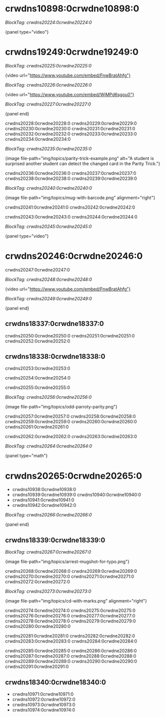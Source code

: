 # crwdns10898:0crwdne10898:0

*BlockTag: crwdns20224:0crwdne20224:0*

{panel type="video"}

# crwdns19249:0crwdne19249:0

*BlockTag: crwdns20225:0crwdne20225:0*

{video url="https://www.youtube.com/embed/FnwBratAhfg"}

*BlockTag: crwdns20226:0crwdne20226:0*

{video url="https://www.youtube.com/embed/WjMPd6sgou0"}

*BlockTag: crwdns20227:0crwdne20227:0*

{panel end}

crwdns20228:0crwdne20228:0 crwdns20229:0crwdne20229:0 crwdns20230:0crwdne20230:0 crwdns20231:0crwdne20231:0 crwdns20232:0crwdne20232:0 crwdns20233:0crwdne20233:0 crwdns20234:0crwdne20234:0

*BlockTag: crwdns20235:0crwdne20235:0*

{image file-path="img/topics/parity-trick-example.png" alt="A student is surprised another student can detect the changed card in the Parity Trick."}

crwdns20236:0crwdne20236:0 crwdns20237:0crwdne20237:0 crwdns20238:0crwdne20238:0 crwdns20239:0crwdne20239:0

*BlockTag: crwdns20240:0crwdne20240:0*

{image file-path="img/topics/mug-with-barcode.png" alignment="right"}

crwdns20241:0crwdne20241:0 crwdns20242:0crwdne20242:0

crwdns20243:0crwdne20243:0 crwdns20244:0crwdne20244:0

*BlockTag: crwdns20245:0crwdne20245:0*

{panel type="video"}

# crwdns20246:0crwdne20246:0

crwdns20247:0crwdne20247:0

*BlockTag: crwdns20248:0crwdne20248:0*

{video url="https://www.youtube.com/embed/FnwBratAhfg"}

*BlockTag: crwdns20249:0crwdne20249:0*

{panel end}

## crwdns18337:0crwdne18337:0

crwdns20250:0crwdne20250:0 crwdns20251:0crwdne20251:0 crwdns20252:0crwdne20252:0

## crwdns18338:0crwdne18338:0

crwdns20253:0crwdne20253:0

crwdns20254:0crwdne20254:0

crwdns20255:0crwdne20255:0

*BlockTag: crwdns20256:0crwdne20256:0*

{image file-path="img/topics/odd-parroty-parity.png"}

crwdns20257:0crwdne20257:0 crwdns20258:0crwdne20258:0 crwdns20259:0crwdne20259:0 crwdns20260:0crwdne20260:0 crwdns20261:0crwdne20261:0

crwdns20262:0crwdne20262:0 crwdns20263:0crwdne20263:0

*BlockTag: crwdns20264:0crwdne20264:0*

{panel type="math"}

# crwdns20265:0crwdne20265:0

- crwdns10938:0crwdne10938:0
- crwdns10939:0crwdne10939:0 crwdns10940:0crwdne10940:0
- crwdns10941:0crwdne10941:0
- crwdns10942:0crwdne10942:0

*BlockTag: crwdns20266:0crwdne20266:0*

{panel end}

## crwdns18339:0crwdne18339:0

*BlockTag: crwdns20267:0crwdne20267:0*

{image file-path="img/topics/arrest-mugshot-for-typo.png"}

crwdns20268:0crwdne20268:0 crwdns20269:0crwdne20269:0 crwdns20270:0crwdne20270:0 crwdns20271:0crwdne20271:0 crwdns20272:0crwdne20272:0

*BlockTag: crwdns20273:0crwdne20273:0*

{image file-path="img/topics/cd-with-marks.png" alignment="right"}

crwdns20274:0crwdne20274:0 crwdns20275:0crwdne20275:0 crwdns20276:0crwdne20276:0 crwdns20277:0crwdne20277:0 crwdns20278:0crwdne20278:0 crwdns20279:0crwdne20279:0 crwdns20280:0crwdne20280:0

crwdns20281:0crwdne20281:0 crwdns20282:0crwdne20282:0 crwdns20283:0crwdne20283:0 crwdns20284:0crwdne20284:0

crwdns20285:0crwdne20285:0 crwdns20286:0crwdne20286:0 crwdns20287:0crwdne20287:0 crwdns20288:0crwdne20288:0 crwdns20289:0crwdne20289:0 crwdns20290:0crwdne20290:0 crwdns20291:0crwdne20291:0

## crwdns18340:0crwdne18340:0

- crwdns10971:0crwdne10971:0
- crwdns10972:0crwdne10972:0
- crwdns10973:0crwdne10973:0
- crwdns10974:0crwdne10974:0